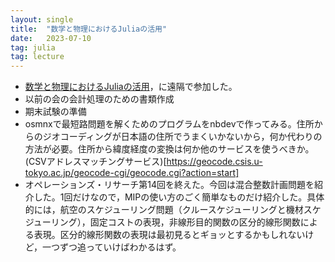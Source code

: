 ```yaml
---
layout: single
title:  "数学と物理におけるJuliaの活用"
date:   2023-07-10
tag: julia
tag: lecture
---
```



- [数学と物理におけるJuliaの活用](https://akio-tomiya.github.io/julia_imi_workshop2023/)，に遠隔で参加した。
- 以前の会の会計処理のための書類作成
- 期末試験の準備
- osmnxで最短路問題を解くためのプログラムをnbdevで作ってみる。住所からのジオコーディングが日本語の住所でうまくいかないから，何か代わりの方法が必要。住所から緯度経度の変換は何か他のサービスを使うべきか。(CSVアドレスマッチングサービス)[https://geocode.csis.u-tokyo.ac.jp/geocode-cgi/geocode.cgi?action=start]
- オペレーションズ・リサーチ第14回を終えた。今回は混合整数計画問題を紹介した。1回だけなので，MIPの使い方のごく簡単なものだけ紹介した。具体的には，航空のスケジューリング問題（クルースケジューリングと機材スケジューリング），固定コストの表現，非線形目的関数の区分的線形関数による表現。区分的線形関数の表現は最初見るとギョッとするかもしれないけど，一つずつ追っていけばわかるはず。
